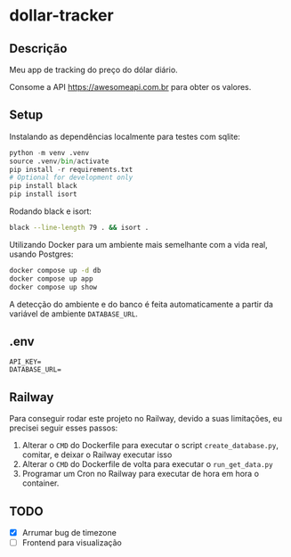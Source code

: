 # dollar-tracker

## Descrição

Meu app de tracking do preço do dólar diário.

Consome a API https://awesomeapi.com.br para obter os valores.

## Setup

Instalando as dependências localmente para testes com sqlite:

```py
python -m venv .venv
source .venv/bin/activate
pip install -r requirements.txt
# Optional for development only
pip install black
pip install isort
```

Rodando black e isort:

```sh
black --line-length 79 . && isort .
```

Utilizando Docker para um ambiente mais semelhante com a vida real, usando Postgres:

```sh
docker compose up -d db
docker compose up app
docker compose up show
```

A detecção do ambiente e do banco é feita automaticamente a partir da variável de ambiente `DATABASE_URL`.

## .env

```
API_KEY=
DATABASE_URL=
```

## Railway

Para conseguir rodar este projeto no Railway, devido a suas limitações, eu precisei seguir esses passos:

1. Alterar o `CMD` do Dockerfile para executar o script `create_database.py`, comitar, e deixar o Railway executar isso
2. Alterar o `CMD` do Dockerfile de volta para executar o `run_get_data.py`
3. Programar um Cron no Railway para executar de hora em hora o container.


## TODO

- [x] Arrumar bug de timezone
- [ ] Frontend para visualização

